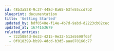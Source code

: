 ```yaml
---
id: 48b3a528-9c37-448d-8a65-63fe55ccd7b2
blueprint: documentation
title: 'Getting Started'
updated_by: bdf0548e-f14e-4b7d-9abd-d2223cb02cec
updated_at: 1674163679
related_entries:
  - 7225084d-0e33-4215-9e32-513e5690f65f
  - 0f018399-bb99-4dcd-b3d5-aaa070166c77
---
```

